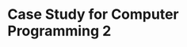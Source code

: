 <!DOCTYPE html>
<html>
  <head>
    <title>Case Study CC102</title>
  </head>
  <body>
    <h1>Case Study for Computer Programming 2</h1>
  </body>
</html>
